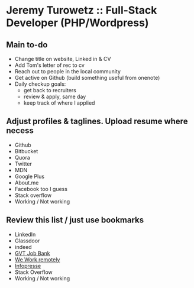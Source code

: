 # Jeremy Turowetz :: Full-Stack Developer (PHP/Wordpress)

## Main to-do

- Change title on website, Linked in & CV
- Add Tom's letter of rec to cv
- Reach out to people in the local community
- Get active on Github (build something useful from onenote)
- Daily checkup goals:
  - get back to recruiters
  - review & apply, same day
  - keep track of where I applied

## Adjust profiles & taglines. Upload resume where necess

- Github
- Bitbucket
- Quora
- Twitter
- MDN
- Google Plus
- About.me
- Facebook too I guess
- Stack overflow
- Working / Not working

## Review this list / just use bookmarks

- LinkedIn
- Glassdoor
- indeed
- [GVT Job Bank](https://www.jobbank.gc.ca/)
- [We Work remotely](https://weworkremotely.com/)
- [Infopresse](http://www.infopresse.com/)
- Stack Overflow
- Working / Not working
